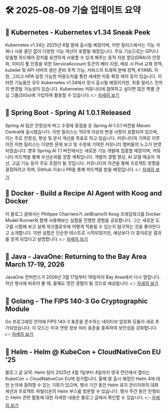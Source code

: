 # 🛠️ 2025-08-09 기술 업데이트 요약

## 🔹 Kubernetes - Kubernetes v1.34 Sneak Peek
Kubernetes v1.34는 2025년 8월 말에 출시될 예정이며, 이번 릴리스에서는 기능 삭제나 사용 중단 없이 다양한 기능 개선이 포함될 예정입니다. 주요 기능으로는 GPU나 맞춤형 하드웨어 장치를 유연하게 사용할 수 있게 해주는 동적 자원 할당(DRA)의 안정화, 이미지 풀 인증을 위한 ServiceAccount 토큰의 베타 지원, 배포 시 Pod 교체 정책, kubelet 및 API 서버의 생산 준비 추적 기능, 서비스의 트래픽 분배 정책, KYAML 지원, 그리고 HPA 설정 가능한 허용오차를 통한 세세한 자동 확장 제어 등이 있습니다. 이러한 기능들은 모두 Kubernetes v1.34에서 정식 출시될 예정이지만, 최종 릴리스 전까지 변경될 가능성이 있습니다. Kubernetes 커뮤니티에 참여하고 싶다면 많은 특별 관심 그룹(SIGs)에 가입하여 활동할 수 있습니다.
👉 [자세히 보기](https://kubernetes.io/blog/2025/07/28/kubernetes-v1-34-sneak-peek/)

## 🔹 Spring Boot - Spring AI 1.0.1 Released
Spring AI 팀은 안정성과 버그 수정에 중점을 둔 Spring AI 1.0.1 버전을 Maven Central에 출시했습니다. 이번 릴리스는 150개 이상의 변경 사항이 포함되어 있으며, 이는 주로 안정성, 향상 및 문서 개선을 목표로 하고 있습니다. 커뮤니티의 기여로 이루어진 이번 릴리스는 다양한 문제 보고 및 수정에 기여한 커뮤니티 멤버들의 노고가 반영되었습니다. 향후 Spring AI 1.1 버전에서는 새로운 기능 개발에 집중할 예정이며, 커뮤니티 피드백을 통해 우선순위를 정할 계획입니다. 개발자 경험 향상, AI 모델 제공자 개선, 고급 기능 등이 주요 초점이 될 것입니다. 커뮤니티의 의견을 통해 프로젝트 방향을 결정하려고 하며, GitHub 이슈나 PR을 통해 피드백을 받을 예정입니다.
👉 [자세히 보기](https://spring.io/blog/2025/08/08/spring-ai-1)

## 🔹 Docker - Build a Recipe AI Agent with Koog and Docker
이 블로그 글에서는 Philippe Charriere가 JetBrains의 Koog 프레임워크를 Docker Model Runner와 함께 사용해보는 실험을 진행한 경험을 공유합니다. 그는 새로운 도구를 시험해 보고 실제 워크플로우에 어떻게 적용될 수 있는지 탐구하는 것을 좋아한다고 소개합니다. 이번 실험은 단순한 테스트로 시작되었지만, 예상보다 더 흥미로운 결과를 얻게 되었다고 설명합니다.
👉 [자세히 보기](https://www.docker.com/blog/build-a-recipe-ai-agent-with-koog-and-docker/)

## 🔹 Java - JavaOne: Returning to the Bay Area March 17-19, 2026
JavaOne 컨퍼런스가 2026년 3월 17일부터 19일까지 Bay Area에서 다시 열립니다. 작년 행사에 비추어 볼 때, 올해도 멋진 경험이 될 것으로 예상됩니다.
👉 [자세히 보기](https://inside.java/2025/08/04/javaone-returns-2026/)

## 🔹 Golang - The FIPS 140-3 Go Cryptographic Module
Go 프로그래밍 언어에 FIPS 140-3 표준을 준수하는 네이티브 암호화 모듈이 새로 추가되었습니다. 이 모드는 미국 연방 정보 처리 표준을 충족하여 보안성을 강화합니다.
👉 [자세히 보기](https://go.dev/blog/fips140)

## 🔹 Helm - Helm @ KubeCon + CloudNativeCon EU '25
블로그 글 요약: Helm 팀이 2025년 4월 1일부터 4일까지 영국 런던에서 열리는 KubeCon + CloudNativeCon EU에 참가합니다. 올해 말 출시 예정인 Helm 4에 대한 논의에 참여할 수 있는 기회가 있으며, 행사 기간 동안 Helm 유지 관리자와의 대화 세션과 프로젝트 파빌리온의 Helm 부스를 방문할 수 있습니다. 행사 주간 동안 진행되는 Helm 관련 활동에 대한 자세한 내용은 블로그 글에서 확인할 수 있습니다.
👉 [자세히 보기](https://helm.sh/blog/helm-at-kubecon-eu-25/)

